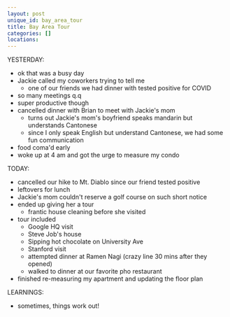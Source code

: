 ```yaml
---
layout: post
unique_id: bay_area_tour
title: Bay Area Tour
categories: []
locations: 
---
```


YESTERDAY:
* ok that was a busy day
* Jackie called my coworkers trying to tell me
  * one of our friends we had dinner with tested positive for COVID
* so many meetings q.q
* super productive though
* cancelled dinner with Brian to meet with Jackie's mom
  * turns out Jackie's mom's boyfriend speaks mandarin but understands Cantonese
  * since I only speak English but understand Cantonese, we had some fun communication
* food coma'd early
* woke up at 4 am and got the urge to measure my condo

TODAY:
* cancelled our hike to Mt. Diablo since our friend tested positive
* leftovers for lunch
* Jackie's mom couldn't reserve a golf course on such short notice
* ended up giving her a tour
  * frantic house cleaning before she visited
* tour included
  * Google HQ visit
  * Steve Job's house
  * Sipping hot chocolate on University Ave
  * Stanford visit
  * attempted dinner at Ramen Nagi (crazy line 30 mins after they opened)
  * walked to dinner at our favorite pho restaurant
* finished re-measuring my apartment and updating the floor plan

LEARNINGS:
* sometimes, things work out!
